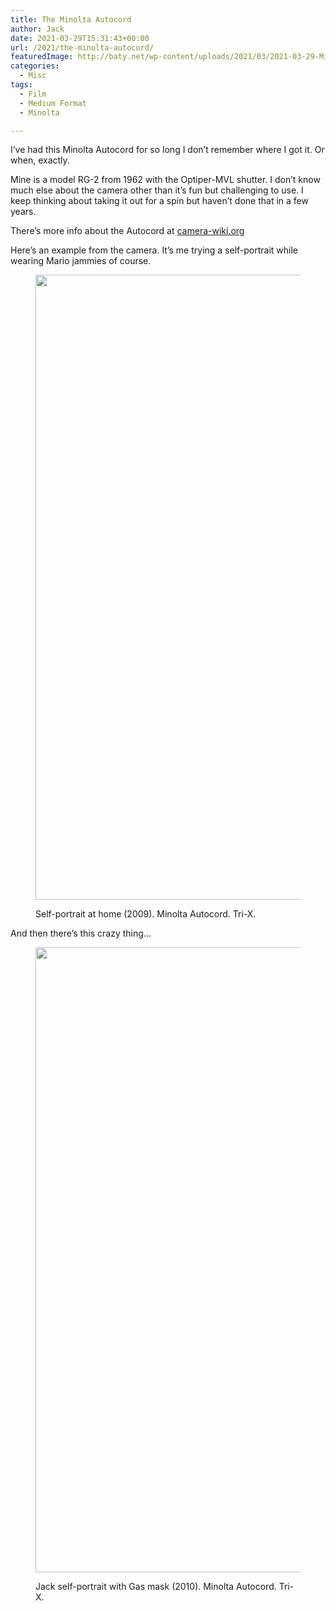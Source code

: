 ```yaml
---
title: The Minolta Autocord
author: Jack
date: 2021-03-29T15:31:43+00:00
url: /2021/the-minolta-autocord/
featuredImage: http://baty.net/wp-content/uploads/2021/03/2021-03-29-Minolta-Autocord-2.jpg
categories:
  - Misc
tags:
  - Film
  - Medium Format
  - Minolta

---
```

<!--kg-card-begin: html-->I&#8217;ve had this Minolta Autocord for so long I don&#8217;t remember where I got it. Or when, exactly.

Mine is a model RG-2 from 1962 with the Optiper-MVL shutter. I don&#8217;t know much else about the camera other than it&#8217;s fun but challenging to use. I keep thinking about taking it out for a spin but haven&#8217;t done that in a few years.

There&#8217;s more info about the Autocord at [camera-wiki.org][1]

<div class="wp-block-envira-envira-gallery">
</div>

Here&#8217;s an example from the camera. It&#8217;s me trying a self-portrait while wearing Mario jammies of course.<figure class="wp-block-image size-large">

[<img loading="lazy" width="1000" height="1000" src="https://new.copingmechanism.com/wp-content/uploads/2021/03/4210736045_1d074cbd2f_o.jpg" alt="" class="wp-image-241" srcset="/content/images/wordpress/2021/03/4210736045_1d074cbd2f_o.jpg 1000w, /content/images/wordpress/2021/03/4210736045_1d074cbd2f_o-300x300.jpg 300w, /content/images/wordpress/2021/03/4210736045_1d074cbd2f_o-150x150.jpg 150w, /content/images/wordpress/2021/03/4210736045_1d074cbd2f_o-768x768.jpg 768w, /content/images/wordpress/2021/03/4210736045_1d074cbd2f_o-450x450.jpg 450w, /content/images/wordpress/2021/03/4210736045_1d074cbd2f_o-600x600.jpg 600w" sizes="(max-width: 1000px) 100vw, 1000px" />][2]<figcaption>Self-portrait at home (2009). Minolta Autocord. Tri-X.</figcaption></figure> 

And then there&#8217;s this crazy thing&#8230;<figure class="wp-block-image size-large">

[<img loading="lazy" width="1000" height="1000" src="https://new.copingmechanism.com/wp-content/uploads/2021/03/4676816687_e8f1ac27e5_o.jpg" alt="" class="wp-image-244" srcset="/content/images/wordpress/2021/03/4676816687_e8f1ac27e5_o.jpg 1000w, /content/images/wordpress/2021/03/4676816687_e8f1ac27e5_o-300x300.jpg 300w, /content/images/wordpress/2021/03/4676816687_e8f1ac27e5_o-150x150.jpg 150w, /content/images/wordpress/2021/03/4676816687_e8f1ac27e5_o-768x768.jpg 768w, /content/images/wordpress/2021/03/4676816687_e8f1ac27e5_o-450x450.jpg 450w, /content/images/wordpress/2021/03/4676816687_e8f1ac27e5_o-600x600.jpg 600w" sizes="(max-width: 1000px) 100vw, 1000px" />][3]<figcaption>Jack self-portrait with Gas mask (2010). Minolta Autocord. Tri-X.</figcaption></figure> 

<!--kg-card-end: html-->

 [1]: http://camera-wiki.org/wiki/Minolta_Autocord
 [2]: https://new.copingmechanism.com/wp-content/uploads/2021/03/4210736045_1d074cbd2f_o.jpg
 [3]: https://new.copingmechanism.com/wp-content/uploads/2021/03/4676816687_e8f1ac27e5_o.jpg
